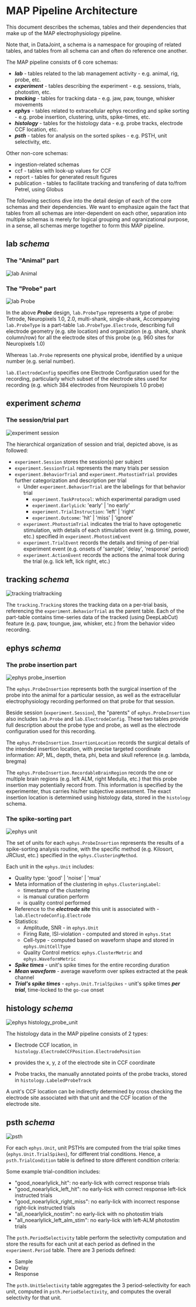 # MAP Pipeline Architecture

This document describes the schemas, tables and their dependencies that make up of the MAP electrophysiology pipeline.

Note that, in DataJoint, a schema is a namespace for grouping of related tables, and tables from all schema can and often do reference one another.

The MAP pipeline consists of 6 core schemas:
+ ***lab*** - tables related to the lab management activity - e.g. animal, rig, probe, etc.
+ ***experiment*** - tables describing the experiment - e.g. sessions, trials, photostim, etc.
+ ***tracking*** - tables for tracking data - e.g. jaw, paw, tounge, whisker movements
+ ***ephys*** - tables related to extracellular ephys recording and spike sorting - e.g. probe insertion, clustering, units, spike-times, etc.
+ ***histology*** - tables for the histology data - e.g. probe tracks, electrode CCF location, etc.
+ ***psth*** - tables for analysis on the sorted spikes - e.g. PSTH, unit selectivity, etc.

Other non-core schemas:
+ ingestion-related schemas
+ ccf - tables with look-up values for CCF
+ report - tables for generated result figures
+ publication - tables to facilitate tracking and transfering of data to/from Petrel, using Globus

The following sections dive into the detail design of each of the core schemas and their dependencies. 
We want to emphasize again the fact that tables from all schemas are inter-dependent on each other, 
separation into multiple schemas is merely for logical grouping and ogranizational purpose, in a sense, all schemas merge together to form this MAP pipeline.


## lab *schema*

### The "Animal" part

![lab Animal](./static/lab_subject.svg)


### The "Probe" part

![lab Probe](./static/lab_probe.svg)

In the above ***Probe*** design, `lab.ProbeType` represents a type of probe: Tetrode, Neuropixels 1.0, 2.0, multi-shank, single-shank,
Accompanying `lab.ProbeType` is a part-table `lab.ProbeType.Electrode`, 
describing full electrode geometry (e.g. site location)
 and organization (e.g. shank, shank column/row) for all the electrode sites of this probe (e.g. 960 sites for Neuropixels 1.0)
 
Whereas `lab.Probe` represents one physical probe, identified by a unique number (e.g. serial number).

`lab.ElectrodeConfig` specifies one Electrode Configuration used for the recording, 
particularly which subset of the electrode sites used for recording (e.g. which 384 electrodes from Neuropixels 1.0 probe)


## experiment *schema*

### The session/trial part

![experiment session](./static/experiment_session.svg)

The hierarchical organization of session and trial, depicted above, is as followed:
+ `experiment.Session` stores the session(s) per subject
+ `experiment.SessionTrial` represents the many trials per session
+ `experiment.BehaviorTrial` and `experiment.PhotostimTrial` provides further categorization and description per trial
    + Under `experiment.BehaviorTrial` are the labelings for that behavior trial
        + `experiment.TaskProtocol`: which experimental paradigm used
        + `experiment.EarlyLick`: 'early' | 'no early'
        + `experiment.TrialInstruction`: 'left' | 'right'
        + `experiment.Outcome`: 'hit' | 'miss' | 'ignore'
    + `experiment.PhotostimTrial` indicates the trial to have optogenetic stimulation,
     with details of each stimulation event (e.g. timing, power, etc.) specified in `experiment.PhotostimEvent`
    + `experiment.TrialEvent` records the details and timing of per-trial experiment event
     (e.g. onsets of 'sample', 'delay', 'response' period)
    + `experiment.ActionEvent` records the actions the animal took during the trial
     (e.g. lick left, lick right, etc.)
     

## tracking *schema*

![tracking trialtracking](./static/tracking_tracking.svg)

The `tracking.Tracking` stores the tracking data on a per-trial basis, referencing the `experiment.BehaviorTrial` 
as the parent table. Each of the part-table contains time-series data of the tracked (using DeepLabCut) feature
 (e.g. paw, toungue, jaw, whisker, etc.) from the behavior video recording.
 

## ephys *schema*

### The probe insertion part

![ephys probe_insertion](./static/ephys_probe_insertion.svg)

The `ephys.ProbeInsertion` represents both the surgical insertion of the probe into the animal for a particular session, 
as well as the extracellular electrophysiology recording performed on that probe for that session.

Beside session (`experiment.Session`), the "parents" of `ephys.ProbeInsertion` also includes `lab.Probe`
 and `lab.ElectrodeConfig`. These two tables provide full description about the probe type and probe, as well as the
 electrode configuration used for this recording. 
 
The `ephys.ProbeInsertion.InsertionLocation` records the surgical details of the intended insertion location,
 with precise targeted coordinate information: AP, ML, depth, theta, phi, beta and skull reference (e.g. lambda, bregma)
 
The `ephys.ProbeInsertion.RecordableBrainRegion` records the one or multiple brain regions
 (e.g. left ALM, right Medulla, etc.) that this probe insertion may potentially record from.
  This information is specified by the experimenter, thus carries his/her subjective assessment. 
  The exact insertion location is determined using histology data, stored in the `histology` schema.


### The spike-sorting part

![ephys unit](./static/ephys_unit.svg)

The set of units for each `ephys.ProbeInsertion` represents the results of a spike-sorting analysis routine,
 with the specific method (e.g. Kilosort, JRClust, etc.) specified in the `ephys.ClusteringMethod`.
 
Each unit in the `ephys.Unit` includes:
+ Quality type: 'good' | 'noise' | 'mua'
+ Meta information of the clustering in `ephys.ClusteringLabel`: 
    + timestamp of the clustering
    + is manual curation perform
    + is quality control performed
+ Reference to the ***electrode site*** this unit is associated with - `lab.ElectrodeConfig.Electrode`
+ Statistics:
    + Amplitude, SNR - in `ephys.Unit`
    + Firing Rate, ISI-violation - computed and stored in `ephys.Stat`
    + Cell-type - computed based on waveform shape and stored in `ephys.UnitCellType` 
    + Quality Control metrics: `ephys.ClusterMetric` and `ephys.WaveformMetric`
+ ***Spike times*** - unit's spike times for the entire recording duration
+ ***Mean waveform*** - average waveform over spikes extracted at the peak channel 
+ ***Trial's spike times*** - `ephys.Unit.TrialSpikes` - unit's spike times ***per trial***, time-locked to the `go-cue` onset


## histology *schema*

![ephys histology_probe_unit](./static/histology_probe_unit.svg)

The histology data in the MAP pipeline consists of 2 types:
+ Electrode CCF location, in `histology.ElectrodeCCFPosition.ElectrodePosition`
 - provides the x, y, z of the electrode site in CCF coordinate
+ Probe tracks, the manually annotated points of the probe tracks, stored in `histology.LabeledProbeTrack`

A unit's CCF location can be indirectly determined by cross checking the electrode site associated with that unit
 and the CCF location of the electrode site.


## psth *schema*

![psth](./static/psth_all.svg)

For each `ephys.Unit`, unit PSTHs are computed from the trial spike times (`ephys.Unit.TrialSpikes`),
 for different trial conditions. Hence, a `psth.TrialCondition` table is defined to store different condition criteria:

Some example trial-condition includes:
+ "good_noearlylick_hit": no early-lick with correct response trials
+ "good_noearlylick_left_hit": no early-lick with correct response left-lick instructed trials
+ "good_noearlylick_right_miss": no early-lick with incorrect response right-lick instructed trials
+ "all_noearlylick_nostim": no early-lick with no photostim trials
+ "all_noearlylick_left_alm_stim": no early-lick with left-ALM photostim trials

The `psth.PeriodSelectivity` table perform the selectivity computation and store the results
 for each unit at each period as defined in the `experiment.Period` table. There are 3 periods defined:
+ Sample
+ Delay
+ Response

The `psth.UnitSelectivity` table aggregates the 3 period-selectivity for each unit, computed in `psth.PeriodSelectivity`,
 and computes the overall selectivity for that unit. 


